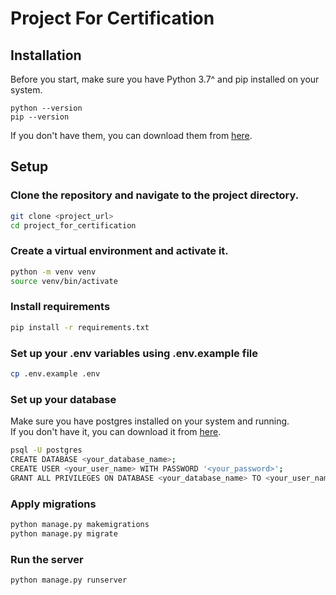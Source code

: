 # Project For Certification
## Installation
Before you start, make sure you have Python 3.7^ and pip installed on your system.
```
python --version
pip --version
```
If you don't have them, you can download them from [here](https://www.python.org/downloads/).

## Setup
### Clone the repository and navigate to the project directory.

```sh
git clone <project_url>
cd project_for_certification
```

### Create a virtual environment and activate it.
```sh
python -m venv venv
source venv/bin/activate
```

### Install requirements
```sh
pip install -r requirements.txt
```
### Set up your .env variables using .env.example file
```sh
cp .env.example .env
```
### Set up your database
Make sure you have postgres installed on your system and running.   
If you don't have it, you can download it from [here](https://www.postgresql.org/download/).
```sh
psql -U postgres
CREATE DATABASE <your_database_name>;
CREATE USER <your_user_name> WITH PASSWORD '<your_password>';
GRANT ALL PRIVILEGES ON DATABASE <your_database_name> TO <your_user_name>;
```
### Apply migrations
```sh
python manage.py makemigrations
python manage.py migrate
```
### Run the server
```sh
python manage.py runserver
```